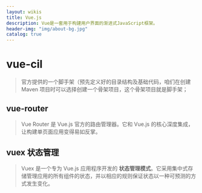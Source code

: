 ```yaml
---
layout: wikis
title: Vue.js
description: Vue是一套用于构建用户界面的渐进式JavaScript框架。
header-img: "img/about-bg.jpg"
catalog: true
---
```


 

# vue-cil

> 官方提供的一个脚手架（预先定义好的目录结构及基础代码，咱们在创建 Maven 项目时可以选择创建一个骨架项目，这个骨架项目就是脚手架；



## vue-router

> Vue Router 是 Vue.js 官方的路由管理器。它和 Vue.js 的核心深度集成，让构建单页面应用变得易如反掌。



## vuex 状态管理

> Vuex 是一个专为 Vue.js 应用程序开发的 **状态管理模式**。它采用集中式存储管理应用的所有组件的状态，并以相应的规则保证状态以一种可预测的方式发生变化。